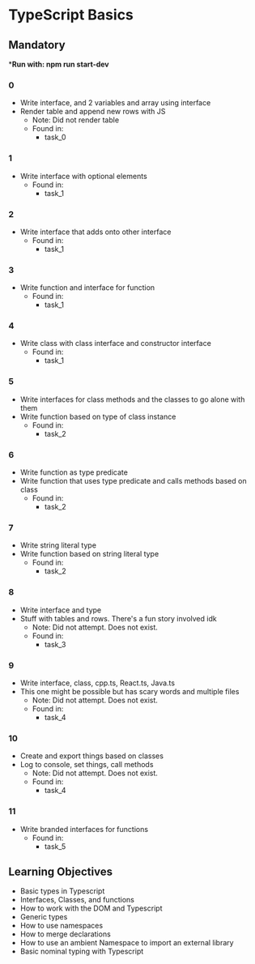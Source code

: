 # TypeScript Basics

## Mandatory

***Run with: npm run start-dev**

### 0
- Write interface, and 2 variables and array using interface
- Render table and append new rows with JS
    - Note: Did not render table
    - Found in:
        - task_0

### 1
- Write interface with optional elements
    - Found in:
        - task_1

### 2
- Write interface that adds onto other interface
    - Found in:
        - task_1

### 3
- Write function and interface for function
    - Found in:
        - task_1

### 4
- Write class with class interface and constructor interface
    - Found in:
        - task_1

### 5
- Write interfaces for class methods and the classes to go alone with them
- Write function based on type of class instance
    - Found in:
        - task_2

### 6
- Write function as type predicate
- Write function that uses type predicate and calls methods based on class
    - Found in:
        - task_2

### 7
- Write string literal type
- Write function based on string literal type
    - Found in:
        - task_2

### 8
- Write interface and type
- Stuff with tables and rows. There's a fun story involved idk
    - Note: Did not attempt. Does not exist.
    - Found in:
        - task_3

### 9
- Write interface, class, cpp.ts, React.ts, Java.ts
- This one might be possible but has scary words and multiple files
    - Note: Did not attempt. Does not exist.
    - Found in:
        - task_4

### 10
- Create and export things based on classes
- Log to console, set things, call methods
    - Note: Did not attempt. Does not exist.
    - Found in:
        - task_4

### 11
- Write branded interfaces for functions
    - Found in:
        - task_5

## Learning Objectives
- Basic types in Typescript
- Interfaces, Classes, and functions
- How to work with the DOM and Typescript
- Generic types
- How to use namespaces
- How to merge declarations
- How to use an ambient Namespace to import an external library
- Basic nominal typing with Typescript
